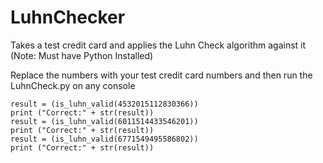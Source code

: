 # LuhnChecker
Takes a test credit card and applies the Luhn Check algorithm against it
(Note: Must have Python Installed)


Replace the numbers with your test credit card numbers and then run the LuhnCheck.py on any console

```
result = (is_luhn_valid(4532015112830366))
print ("Correct:" + str(result))
result = (is_luhn_valid(6011514433546201))
print ("Correct:" + str(result))
result = (is_luhn_valid(6771549495586802))
print ("Correct:" + str(result))
```
